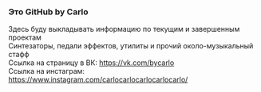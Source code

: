 ### Это GitHub by Carlo
Здесь буду выкладывать информацию по текущим и завершенным проектам<br>
Синтезаторы, педали эффектов, утилиты и прочий около-музыкальный стафф<br>
Ссылка на страницу в ВК: https://vk.com/bycarlo
<br>	Ссылка на инстаграм: https://www.instagram.com/carlocarlocarlocarlocarlo/
